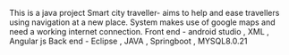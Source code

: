 This is a java project
Smart city traveller- aims to help and ease travellers using navigation at a new place.
System makes use of google maps and need a working internet connection.
Front end - android studio , XML , Angular js
Back end - Eclipse , JAVA , Springboot , MYSQL8.0.21
